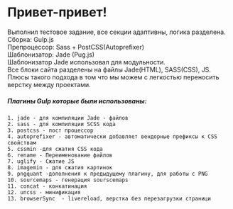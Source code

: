 # Привет-привет!
Выполнил тестовое задание, все секции адаптивны, логика разделена.  
Сборка: Gulp.js  
Препроцессор: Sass + PostCSS(Autoprefixer)  
Шаблонизатор: Jade (Pug.js)  
Шаблонизатор Jade использовал для модульности.   
Все блоки сайта разделены на файлы Jade(HTML), SASS(CSS), JS.   
Плюсы такого подхода в том что мы можем с легкостью переносить верстку между проектами.  

##### Плагины Gulp которые были использованы:
    1. jade - для компиляции Jade - файлов
    2. sass - для компиляции SCSS кода
    3. postcss - пост процессор
    4. autoprefixer - автоматически добавляет вендорные префиксы к CSS свойствам
    5. cssmin -для сжатия CSS кода
    6. rename - Переименование файлов
    7. uglify - Сжатие JS
    8. imagemin - для сжатия картинок
    9. pngquant -дополнения к предыдущему плагину, для работы с PNG
    10. sourcemaps - генерация sourscemaps
    11. concat - конкатинация
    12. uncss - минификация
    13. browserSync  - livereload, верстка без перезагрузки страници




